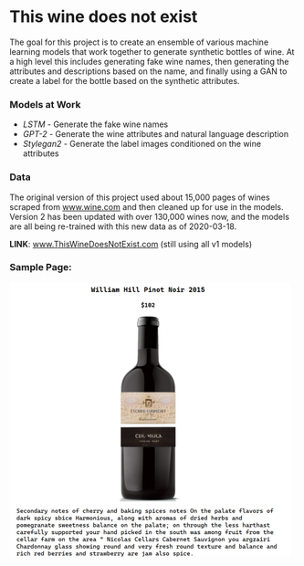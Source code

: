 # This wine does not exist
The goal for this project is to create an ensemble of various machine learning models that work together to generate synthetic bottles of wine. At a high level this includes generating fake wine names, then generating the attributes and descriptions based on the name, and finally using a GAN to create a label for the bottle based on the synthetic attributes.


### Models at Work
- *LSTM* - Generate the fake wine names
- *GPT-2* - Generate the wine attributes and natural language description
- *Stylegan2* - Generate the label images conditioned on the wine attributes

### Data
The original version of this project used about 15,000 pages of wines scraped from www.wine.com and then cleaned up for use in the models. Version 2 has been updated with over 130,000 wines now, and the models are all being re-trained with this new data as of 2020-03-18.

**LINK**: www.ThisWineDoesNotExist.com (still using all v1 models)

### Sample Page:

![Sample Page](https://raw.githubusercontent.com/cipher982/this-wine-does-not-exist/master/images/page_sample.png)


